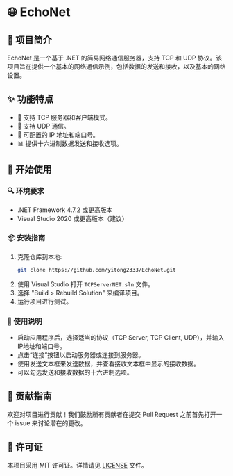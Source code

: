 # 🌐 EchoNet

## 📖 项目简介
EchoNet 是一个基于 .NET 的简易网络通信服务器，支持 TCP 和 UDP 协议。该项目旨在提供一个基本的网络通信示例，包括数据的发送和接收，以及基本的网络设置。

## ✨ 功能特点
- 🚀 支持 TCP 服务器和客户端模式。
- 🌟 支持 UDP 通信。
- 🔧 可配置的 IP 地址和端口号。
- 📊 提供十六进制数据发送和接收选项。

## 🚀 开始使用

### 🔍 环境要求
- .NET Framework 4.7.2 或更高版本
- Visual Studio 2020 或更高版本（建议）

### 📦 安装指南
1. 克隆仓库到本地:
   ```bash
   git clone https://github.com/yitong2333/EchoNet.git
   ```
2. 使用 Visual Studio 打开 `TCPServerNET.sln` 文件。
3. 选择 "Build > Rebuild Solution" 来编译项目。
4. 运行项目进行测试。

### 📝 使用说明
- 启动应用程序后，选择适当的协议（TCP Server, TCP Client, UDP），并输入IP地址和端口号。
- 点击“连接”按钮以启动服务器或连接到服务器。
- 使用发送文本框来发送数据，并查看接收文本框中显示的接收数据。
- 可以勾选发送和接收数据的十六进制选项。

## 🤝 贡献指南
欢迎对项目进行贡献！我们鼓励所有贡献者在提交 Pull Request 之前首先打开一个 issue 来讨论潜在的更改。

## 📜 许可证
本项目采用 MIT 许可证。详情请见 [LICENSE](LICENSE) 文件。
